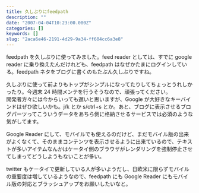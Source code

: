 ```yaml
---
title: 久しぶりにfeedpath
description: ""
date: "2007-04-04T10:23:00.000Z"
categories: []
keywords: []
slug: "2aca6e46-2191-4d29-9a34-ff604cc6a3e8"
---
```


feedpath を久しぶりに使ってみました。feed reader としては、すでに google reader に乗り換えたんだけれども、feedpath はなぜかたまにログインしている。feedpath ネタをブログに書くのもたぶん久しぶりですね。

久しぶりに使って前よりもトップがシンプルになってたりしてちょっとうれしかったり。今週末 24 時間メンテを行うそうなので、頑張ってください。  
開発者方々には今からいっても遅いと思いますが、Google が大好きなキーバインドはぜひ欲しいかも。j/k とか s/ctrl+s とか。あと、ブログに表示させるブログパーツってこういうデータをあちら側に格納させるサービスでは必須のような気がしてます。

Google Reader にして、モバイルでも使えるのだけど、まだモバイル版の出来がよくなくて、そのままコンテンツを表示させるように出来ているので、テキストが多いアイテムなんかはケータイ側のブラウザがレンダリングを強制停止させてしまってどうしようもないことが多い。

twitter もケータイで更新している人が多いようだし、日欧米に限らずモバイルの重要度は増しているようなので、feedpath にも Google Reader にもモバイル版の対応とブラッシュアップをお願いしたいなと。
